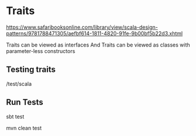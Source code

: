 # Traits

https://www.safaribooksonline.com/library/view/scala-design-patterns/9781788471305/aefbf614-1811-4820-91fe-9b00bf5b22d3.xhtml

Traits can be viewed as interfaces
And Traits can be viewed as classes with parameter-less constructors

## Testing traits

/test/scala

## Run Tests

sbt test

mvn clean test
